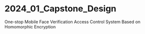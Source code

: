 # 2024_01_Capstone_Design
One-stop Mobile Face Verification Access Control System Based on Homomorphic Encryption
